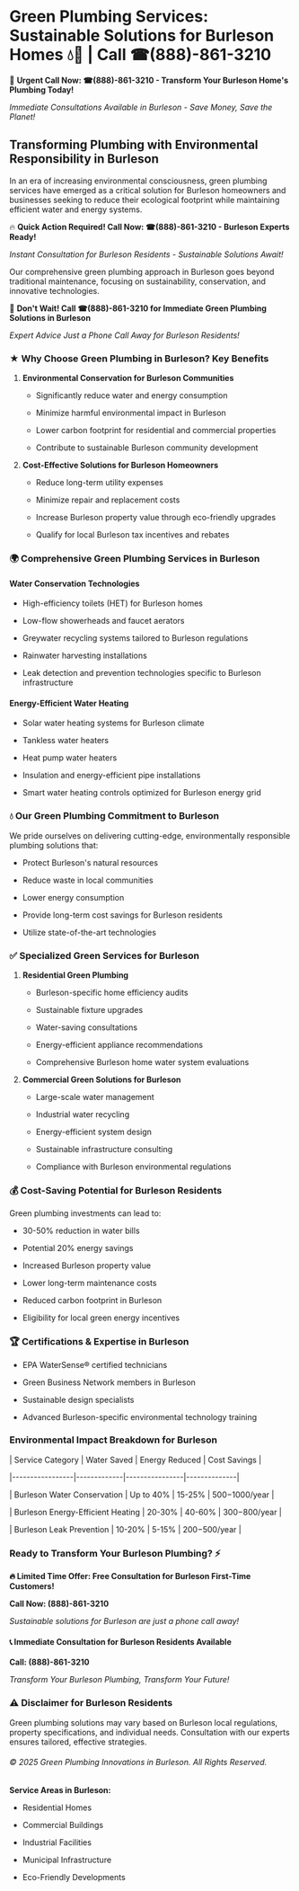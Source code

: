 # Green Plumbing Services: Sustainable Solutions for Burleson Homes 💧🌿 | Call ☎(888)-861-3210

🚨 **Urgent Call Now: ☎(888)-861-3210 - Transform Your Burleson Home's Plumbing Today!**
*Immediate Consultations Available in Burleson - Save Money, Save the Planet!*

## Transforming Plumbing with Environmental Responsibility in Burleson

In an era of increasing environmental consciousness, green plumbing services have emerged as a critical solution for Burleson homeowners and businesses seeking to reduce their ecological footprint while maintaining efficient water and energy systems. 

🔥 **Quick Action Required! Call Now: ☎(888)-861-3210 - Burleson Experts Ready!**
*Instant Consultation for Burleson Residents - Sustainable Solutions Await!*

Our comprehensive green plumbing approach in Burleson goes beyond traditional maintenance, focusing on sustainability, conservation, and innovative technologies.

🚨 **Don't Wait! Call ☎(888)-861-3210 for Immediate Green Plumbing Solutions in Burleson**
*Expert Advice Just a Phone Call Away for Burleson Residents!*

### ★ Why Choose Green Plumbing in Burleson? Key Benefits

1. **Environmental Conservation for Burleson Communities** 
   - Significantly reduce water and energy consumption
   - Minimize harmful environmental impact in Burleson
   - Lower carbon footprint for residential and commercial properties
   - Contribute to sustainable Burleson community development

2. **Cost-Effective Solutions for Burleson Homeowners** 
   - Reduce long-term utility expenses
   - Minimize repair and replacement costs
   - Increase Burleson property value through eco-friendly upgrades
   - Qualify for local Burleson tax incentives and rebates

### 🌍 Comprehensive Green Plumbing Services in Burleson

#### Water Conservation Technologies
- High-efficiency toilets (HET) for Burleson homes
- Low-flow showerheads and faucet aerators
- Greywater recycling systems tailored to Burleson regulations
- Rainwater harvesting installations
- Leak detection and prevention technologies specific to Burleson infrastructure

#### Energy-Efficient Water Heating
- Solar water heating systems for Burleson climate
- Tankless water heaters
- Heat pump water heaters
- Insulation and energy-efficient pipe installations
- Smart water heating controls optimized for Burleson energy grid

### 💧 Our Green Plumbing Commitment to Burleson

We pride ourselves on delivering cutting-edge, environmentally responsible plumbing solutions that:
- Protect Burleson's natural resources
- Reduce waste in local communities
- Lower energy consumption
- Provide long-term cost savings for Burleson residents
- Utilize state-of-the-art technologies

### ✅ Specialized Green Services for Burleson

1. **Residential Green Plumbing**
   - Burleson-specific home efficiency audits
   - Sustainable fixture upgrades
   - Water-saving consultations
   - Energy-efficient appliance recommendations
   - Comprehensive Burleson home water system evaluations

2. **Commercial Green Solutions for Burleson**
   - Large-scale water management
   - Industrial water recycling
   - Energy-efficient system design
   - Sustainable infrastructure consulting
   - Compliance with Burleson environmental regulations

### 💰 Cost-Saving Potential for Burleson Residents

Green plumbing investments can lead to:
- 30-50% reduction in water bills
- Potential 20% energy savings
- Increased Burleson property value
- Lower long-term maintenance costs
- Reduced carbon footprint in Burleson
- Eligibility for local green energy incentives

### 🏆 Certifications & Expertise in Burleson

- EPA WaterSense® certified technicians
- Green Business Network members in Burleson
- Sustainable design specialists
- Advanced Burleson-specific environmental technology training

### Environmental Impact Breakdown for Burleson

| Service Category | Water Saved | Energy Reduced | Cost Savings |
|-----------------|-------------|----------------|--------------|
| Burleson Water Conservation | Up to 40% | 15-25% | $500-$1000/year |
| Burleson Energy-Efficient Heating | 20-30% | 40-60% | $300-$800/year |
| Burleson Leak Prevention | 10-20% | 5-15% | $200-$500/year |

### Ready to Transform Your Burleson Plumbing? ⚡

**🔥 Limited Time Offer: Free Consultation for Burleson First-Time Customers!**

**Call Now: (888)-861-3210**
*Sustainable solutions for Burleson are just a phone call away!*

#### 📞 Immediate Consultation for Burleson Residents Available

**Call: (888)-861-3210**
*Transform Your Burleson Plumbing, Transform Your Future!*

### ⚠️ Disclaimer for Burleson Residents

Green plumbing solutions may vary based on Burleson local regulations, property specifications, and individual needs. Consultation with our experts ensures tailored, effective strategies.

###### © 2025 Green Plumbing Innovations in Burleson. All Rights Reserved.

**Service Areas in Burleson:** 
- Residential Homes
- Commercial Buildings
- Industrial Facilities
- Municipal Infrastructure
- Eco-Friendly Developments
